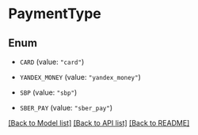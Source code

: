 # PaymentType

## Enum


* `CARD` (value: `"card"`)

* `YANDEX_MONEY` (value: `"yandex_money"`)

* `SBP` (value: `"sbp"`)

* `SBER_PAY` (value: `"sber_pay"`)


[[Back to Model list]](../README.md#documentation-for-models) [[Back to API list]](../README.md#documentation-for-api-endpoints) [[Back to README]](../README.md)


